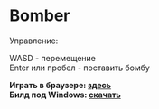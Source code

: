 # Bomber

​Управление:  

WASD - перемещение  
Enter или пробел - поставить бомбу  
  
 **Играть в браузере:  [здесь](https://frenchicecream.itch.io/bomber?secret=2pgdZ5RCYoyZXdIqg0VuQcmiPLQ)**  
 **Билд под Windows: [скачать](https://github.com/FrenchIceCream/Bomber/releases/latest/download/Bomber_Build.zip)**
